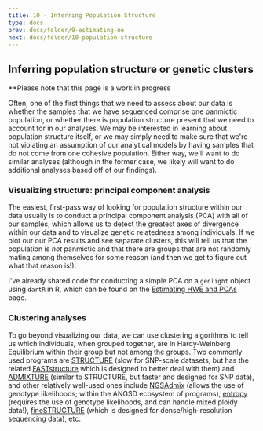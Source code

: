 ```yaml
---
title: 10 - Inferring Population Structure
type: docs
prev: docs/folder/9-estimating-ne
next: docs/folder/10-population-structure
---
```


## Inferring population structure or genetic clusters
**Please note that this page is a work in progress

Often, one of the first things that we need to assess about our data is whether the samples that we have sequenced comprise one panmictic population, or whether there is population structure present that we need to account for in our analyses. We may be interested in learning about population structure itself, or we may simply need to make sure that we're not violating an assumption of our analytical models by having samples that do not come from one cohesive population. Either way, we'll want to do similar analyses (although in the former case, we likely will want to do additional analyses based off of our findings).

### Visualizing structure: principal component analysis
The easiest, first-pass way of looking for population structure within our data usually is to conduct a principal component analysis (PCA) with all of our samples, which allows us to detect the greatest axes of divergence within our data and to visualize genetic relatedness among individuals. If we plot our our PCA results and see separate clusters, this will tell us that the population is *not* panmictic and that there are groups that are not randomly mating among themselves for some reason (and then we get to figure out what that reason is!).

I've already shared code for conducting a simple PCA on a `genlight` object using `dartR` in R, which can be found on the [Estimating HWE and PCAs](https://jessicarick.github.io/bioinformatics-for-conservation/docs/folder/8-hwe-pca/#plotting-a-pca-to-visualize-our-data) page.

### Clustering analyses
To go beyond visualizing our data, we can use clustering algorithms to tell us which individuals, when grouped together, are in Hardy-Weinberg Equilibrium within their group but not among the groups. Two commonly used programs are [STRUCTURE](https://web.stanford.edu/group/pritchardlab/structure.html) (slow for SNP-scale datasets, but has the related [FASTstructure](https://rajanil.github.io/fastStructure/) which is designed to better deal with them) and [ADMIXTURE](https://dalexander.github.io/admixture/) (similar to STRUCTURE, but faster and designed for SNP data), and other relatively well-used ones include [NGSAdmix](https://www.popgen.dk/software/index.php/NgsAdmix) (allows the use of genotype likelihoods; within the ANGSD ecosystem of programs), [entropy](https://bitbucket.org/buerklelab/mixedploidy-entropy/src/master/) (requires the use of genotype likelihoods, and can handle mixed ploidy data!), [fineSTRUCTURE](http://paintmychromosomes.com/) (which is designed for dense/high-resolution sequencing data), etc.
